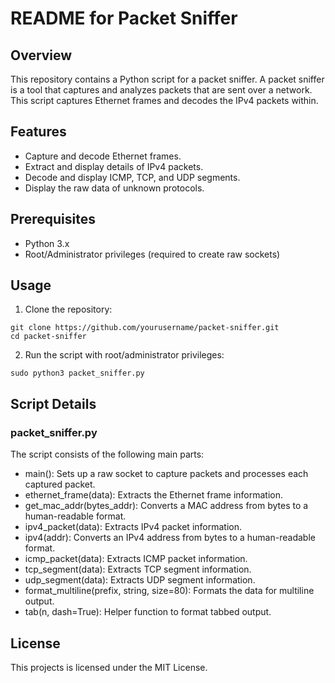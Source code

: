 # README for Packet Sniffer #
## Overview ##
This repository contains a Python script for a packet sniffer. A packet sniffer is a tool that captures and analyzes packets that are sent over a network. This script captures Ethernet frames and decodes the IPv4 packets within.

## Features ##
- Capture and decode Ethernet frames.
- Extract and display details of IPv4 packets.
- Decode and display ICMP, TCP, and UDP segments.
- Display the raw data of unknown protocols.

## Prerequisites ##
- Python 3.x
- Root/Administrator privileges (required to create raw sockets)

## Usage ##
1. Clone the repository:
```
git clone https://github.com/yourusername/packet-sniffer.git
cd packet-sniffer
```
2. Run the script with root/administrator privileges:
```
sudo python3 packet_sniffer.py
```

## Script Details ##
### packet_sniffer.py ###
The script consists of the following main parts:
- main(): Sets up a raw socket to capture packets and processes each captured packet.
- ethernet_frame(data): Extracts the Ethernet frame information.
- get_mac_addr(bytes_addr): Converts a MAC address from bytes to a human-readable format.
- ipv4_packet(data): Extracts IPv4 packet information.
- ipv4(addr): Converts an IPv4 address from bytes to a human-readable format.
- icmp_packet(data): Extracts ICMP packet information.
- tcp_segment(data): Extracts TCP segment information.
- udp_segment(data): Extracts UDP segment information.
- format_multiline(prefix, string, size=80): Formats the data for multiline output.
- tab(n, dash=True): Helper function to format tabbed output.

## License ##
This projects is licensed under the MIT License.
